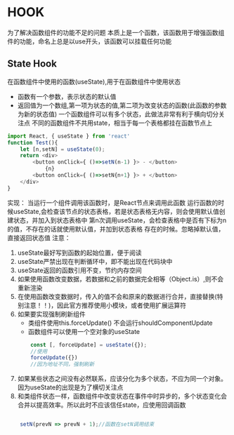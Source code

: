 # HOOK
为了解决函数组件的功能不足的问题
本质上是一个函数，该函数用于增强函数组件的功能，命名上总是以use开头，该函数可以挂载任何功能
## State Hook
在函数组件中使用的函数(useState),用于在函数组件中使用状态 
- 函数有一个参数，表示状态的默认值
- 返回值为一个数组,第一项为状态的值,第二项为改变状态的函数(此函数的参数为新的状态值)
一个函数组件可以有多个状态，此做法非常有利于横向切分关注点
不同的函数组件不共用state，相当于每一个表格都挂在函数节点上
```js
import React, { useState } from 'react'
function Test(){
    let [n,setN] = useState(0);
    return <div>
        <button onClick={ ()=>setN(n-1) }> - </button>
            {n}
        <button onClick={ ()=>setN{n+1} }> + </button>
    </div>
}
```
实现：
    当运行一个组件调用该函数时，是React节点来调用此函数
    运行函数的时候useState,会检查该节点的状态表格，若是状态表格无内容，则会使用默认值创建状态，并加入到状态表格中
    第n次调用useState，会检查表格中是否有下标为n的值，不存在的话就使用默认值，并加到状态表格
    存在的时候。忽略掉默认值，直接返回状态值
注意：
1. useState最好写到函数的起始位置，便于阅读
2. useState严禁出现在判断循环中，即不能出现在代码块中
3. useState返回的函数引用不变，节约内存空间
4. 如果使用函数改变数据，若数据和之前的数据完全相等（Object.is）,则不会重新渲染
5. 在使用函数改变数据时，传入的值不会和原来的数据进行合并，直接替换(特别注意！！)，因此官方推荐使用小模块，或者使用扩展运算符
6. 如果要实现强制刷新组件
    - 类组件使用this.forceUpdate()  不会运行shouldComponentUpdate
    - 函数组件可以使用一个空对象的useState
    ```js
        const [, forceUpdate] = useState({});
        //使用
        forceUpdate({})
        //因为地址不同，强制刷新
    ```
7. 如果某些状态之间没有必然联系，应该分化为多个状态，不应为同一个对象。因为useState的出现是为了横切关注点
8. 和类组件状态一样，函数组件中改变状态在事件中时异步的，多个状态变化会合并以提高效率。所以此时不应该信任state，应使用回调函数
```js

    setN(prevN => prevN + 1);//函数在setN调用结束

```
